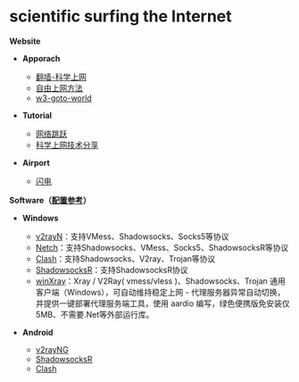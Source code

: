 # scientific surfing the Internet

**Website**
- **Apporach**
  - [翻墙-科学上网](https://github.com/bannedbook/fanqiang)
  - [自由上网方法](https://github.com/Alvin9999/new-pac/wiki)
  - [w3-goto-world](https://github.com/hoochanlon/w3-goto-world)
  
  
- **Tutorial**
  - [网络跳跃](https://v2raytech.com/)
  - [科学上网技术分享](https://yugogo.xyz/)
- **Airport**
  - [闪电](https://yaofan.cc/lighting/)

**Software（[配置参考](https://hijk.art/)）**

- **Windows**
  - [v2rayN](https://github.com/2dust/v2rayN)：支持VMess、Shadowsocks、Socks5等协议
  - [Netch](https://github.com/NetchX/Netch)：支持Shadowsocks、VMess、Socks5、ShadowsocksR等协议
  - [Clash](https://github.com/Fndroid/clash_for_windows_pkg)：支持Shadowsocks、V2ray、Trojan等协议
  - [ShadowsocksR](https://github.com/shadowsocksrr/shadowsocksr-csharp)：支持ShadowsocksR协议
  - [winXray](https://github.com/wizos/winXray)：Xray / V2Ray( vmess/vless )、Shadowsocks、Trojan 通用客户端（Windows），可自动维持稳定上网 - 代理服务器异常自动切换，并提供一键部署代理服务端工具，使用 aardio 编写，绿色便携版免安装仅5MB、不需要.Net等外部运行库。
  
- **Android**
  - [v2rayNG](https://github.com/2dust/v2rayNG)
  - [ShadowsocksR](https://github.com/shadowsocksrr/shadowsocksr-android)
  - [Clash](https://github.com/Kr328/ClashForAndroid)
